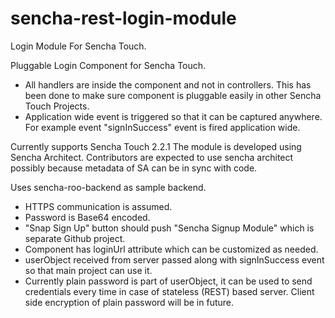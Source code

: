 sencha-rest-login-module
========================


Login Module For Sencha Touch.

Pluggable Login Component for Sencha Touch.
* All handlers are inside the component and not in controllers. This has been done to make sure component is pluggable easily in other Sencha Touch Projects.
* Application wide event is triggered so that it can be captured anywhere. For example event "signInSuccess" event is fired application wide.

Currently supports Sencha Touch 2.2.1
The module is developed using Sencha Architect. Contributors are expected to use sencha architect possibly because metadata of SA can be in sync with code.

Uses sencha-roo-backend as sample backend. 

* HTTPS communication is assumed.
* Password is Base64 encoded. 
* "Snap Sign Up" button should push "Sencha Signup Module" which is separate Github project.
* Component has loginUrl attribute which can be customized as needed.
* userObject received from server passed along with signInSuccess event so that main project can use it.
* Currently plain password is part of userObject, it can be used to send credentials every time in case of stateless (REST) based server. Client side encryption of plain password will be in future.
